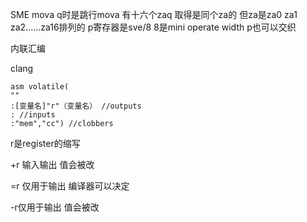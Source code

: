 SME mova q时是跳行mova 有十六个zaq 取得是同个za的 但za是za0 za1 za2……za16排列的
p寄存器是sve/8 8是mini operate width p也可以交织



内联汇编

clang 

```
asm volatile(
""
:[变量名]"r"（变量名） //outputs
: //inputs
:"mem","cc") //clobbers
```

r是register的缩写 

+r 输入输出 值会被改

 =r 仅用于输出  编译器可以决定

 -r仅用于输出 值会被改



